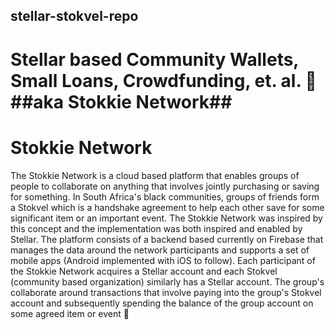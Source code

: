 ## stellar-stokvel-repo

# Stellar based Community Wallets, Small Loans, Crowdfunding, et. al. 🎲 ##aka Stokkie Network##

# Stokkie Network

The Stokkie Network is a cloud based platform that enables groups of people to collaborate on anything that involves jointly purchasing or saving for something. In South Africa's black communities, groups of friends form a Stokvel which is a handshake agreement to help each other save for some significant item or an important event. The Stokkie Network was inspired by this concept and the implementation was both inspired and enabled by Stellar. The platform consists of a backend based currently on Firebase that manages the data around the network participants and supports a set of mobile apps (Android implemented with iOS to follow). Each participant of the Stokkie Network acquires a Stellar account and each Stokvel (community based organization) similarly has a Stellar account. The group's collaborate around transactions that involve paying into the group's Stokvel account and subsequently spending the balance of the group account on some agreed item or event  🎲
